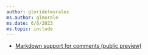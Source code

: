 ```yaml
---
author: gloridelmorales
ms.author: glmorale
ms.date: 6/6/2023
ms.topic: include
---
```


- [Markdown support for comments (public preview)](#markdown-support-for-comments-public-preview)